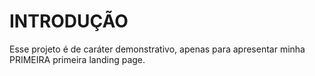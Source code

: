 # INTRODUÇÃO

Esse projeto é de caráter demonstrativo, apenas para apresentar minha PRIMEIRA primeira landing page.